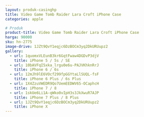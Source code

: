 ```yaml
---
layout: produk-casinghp
title: Video Game Tomb Raider Lara Croft iPhone Case
categories: apple

# Produk
product-title: Video Game Tomb Raider Lara Croft iPhone Case
harga: 90000
sku: hn-2775
image-drive: 1JZt9QvY1eqjc6DzBOCm3yq2DkURUupz2
gallery:
  - url: 1quomxVLEunB3kr6GqtFwaw4DGDvP3djV
    title: iPhone 5 / 5s / SE
  - url: 10bAVFqI5xka_lrgu0e6u-PAJVKhknRrJ
    title: iPhone 6 / 6s
  - url: 12mJh9lE6VOcf299fpGGYtaLlSUQL-fsF
    title: iPhone 6 Plus / 6s Plus
  - url: 1X4ZzuVWEDR9Qo7UemEEDWV65-OCaphcH
    title: iPhone 7 / 8
  - url: 1skUe6Li1A-qWko0vIpH3s3JkXwuR7AJP
    title: iPhone 7 Plus / 8 Plus
  - url: 1JZt9QvY1eqjc6DzBOCm3yq2DkURUupz2
    title: iPhone X
---
```

